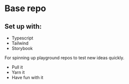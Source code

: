 # Base repo

## Set up with:

- Typescript
- Tailwind
- Storybook

For spinning up playground repos to test new ideas quickly.

- Pull it
- Yarn it
- Have fun with it
